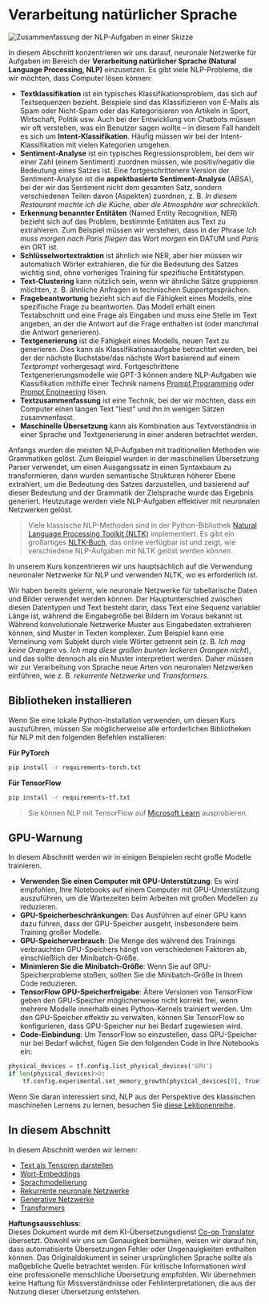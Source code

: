 <!--
CO_OP_TRANSLATOR_METADATA:
{
  "original_hash": "8ef02a9318257ea140ed3ed74442096d",
  "translation_date": "2025-08-24T09:29:31+00:00",
  "source_file": "lessons/5-NLP/README.md",
  "language_code": "de"
}
-->
# Verarbeitung natürlicher Sprache

![Zusammenfassung der NLP-Aufgaben in einer Skizze](../../../../lessons/sketchnotes/ai-nlp.png)

In diesem Abschnitt konzentrieren wir uns darauf, neuronale Netzwerke für Aufgaben im Bereich der **Verarbeitung natürlicher Sprache (Natural Language Processing, NLP)** einzusetzen. Es gibt viele NLP-Probleme, die wir möchten, dass Computer lösen können:

* **Textklassifikation** ist ein typisches Klassifikationsproblem, das sich auf Textsequenzen bezieht. Beispiele sind das Klassifizieren von E-Mails als Spam oder Nicht-Spam oder das Kategorisieren von Artikeln in Sport, Wirtschaft, Politik usw. Auch bei der Entwicklung von Chatbots müssen wir oft verstehen, was ein Benutzer sagen wollte – in diesem Fall handelt es sich um **Intent-Klassifikation**. Häufig müssen wir bei der Intent-Klassifikation mit vielen Kategorien umgehen.
* **Sentiment-Analyse** ist ein typisches Regressionsproblem, bei dem wir einer Zahl (einem Sentiment) zuordnen müssen, wie positiv/negativ die Bedeutung eines Satzes ist. Eine fortgeschrittenere Version der Sentiment-Analyse ist die **aspektbasierte Sentiment-Analyse** (ABSA), bei der wir das Sentiment nicht dem gesamten Satz, sondern verschiedenen Teilen davon (Aspekten) zuordnen, z. B. *In diesem Restaurant mochte ich die Küche, aber die Atmosphäre war schrecklich*.
* **Erkennung benannter Entitäten** (Named Entity Recognition, NER) bezieht sich auf das Problem, bestimmte Entitäten aus Text zu extrahieren. Zum Beispiel müssen wir verstehen, dass in der Phrase *Ich muss morgen nach Paris fliegen* das Wort *morgen* ein DATUM und *Paris* ein ORT ist.  
* **Schlüsselwortextraktion** ist ähnlich wie NER, aber hier müssen wir automatisch Wörter extrahieren, die für die Bedeutung des Satzes wichtig sind, ohne vorheriges Training für spezifische Entitätstypen.
* **Text-Clustering** kann nützlich sein, wenn wir ähnliche Sätze gruppieren möchten, z. B. ähnliche Anfragen in technischen Supportgesprächen.
* **Fragebeantwortung** bezieht sich auf die Fähigkeit eines Modells, eine spezifische Frage zu beantworten. Das Modell erhält einen Textabschnitt und eine Frage als Eingaben und muss eine Stelle im Text angeben, an der die Antwort auf die Frage enthalten ist (oder manchmal die Antwort generieren).
* **Textgenerierung** ist die Fähigkeit eines Modells, neuen Text zu generieren. Dies kann als Klassifikationsaufgabe betrachtet werden, bei der der nächste Buchstabe/das nächste Wort basierend auf einem *Textprompt* vorhergesagt wird. Fortgeschrittene Textgenerierungsmodelle wie GPT-3 können andere NLP-Aufgaben wie Klassifikation mithilfe einer Technik namens [Prompt Programming](https://towardsdatascience.com/software-3-0-how-prompting-will-change-the-rules-of-the-game-a982fbfe1e0) oder [Prompt Engineering](https://medium.com/swlh/openai-gpt-3-and-prompt-engineering-dcdc2c5fcd29) lösen.
* **Textzusammenfassung** ist eine Technik, bei der wir möchten, dass ein Computer einen langen Text "liest" und ihn in wenigen Sätzen zusammenfasst.
* **Maschinelle Übersetzung** kann als Kombination aus Textverständnis in einer Sprache und Textgenerierung in einer anderen betrachtet werden.

Anfangs wurden die meisten NLP-Aufgaben mit traditionellen Methoden wie Grammatiken gelöst. Zum Beispiel wurden in der maschinellen Übersetzung Parser verwendet, um einen Ausgangssatz in einen Syntaxbaum zu transformieren, dann wurden semantische Strukturen höherer Ebene extrahiert, um die Bedeutung des Satzes darzustellen, und basierend auf dieser Bedeutung und der Grammatik der Zielsprache wurde das Ergebnis generiert. Heutzutage werden viele NLP-Aufgaben effektiver mit neuronalen Netzwerken gelöst.

> Viele klassische NLP-Methoden sind in der Python-Bibliothek [Natural Language Processing Toolkit (NLTK)](https://www.nltk.org) implementiert. Es gibt ein großartiges [NLTK-Buch](https://www.nltk.org/book/), das online verfügbar ist und zeigt, wie verschiedene NLP-Aufgaben mit NLTK gelöst werden können.

In unserem Kurs konzentrieren wir uns hauptsächlich auf die Verwendung neuronaler Netzwerke für NLP und verwenden NLTK, wo es erforderlich ist.

Wir haben bereits gelernt, wie neuronale Netzwerke für tabellarische Daten und Bilder verwendet werden können. Der Hauptunterschied zwischen diesen Datentypen und Text besteht darin, dass Text eine Sequenz variabler Länge ist, während die Eingabegröße bei Bildern im Voraus bekannt ist. Während konvolutionale Netzwerke Muster aus Eingabedaten extrahieren können, sind Muster in Texten komplexer. Zum Beispiel kann eine Verneinung vom Subjekt durch viele Wörter getrennt sein (z. B. *Ich mag keine Orangen* vs. *Ich mag diese großen bunten leckeren Orangen nicht*), und das sollte dennoch als ein Muster interpretiert werden. Daher müssen wir zur Verarbeitung von Sprache neue Arten von neuronalen Netzwerken einführen, wie z. B. *rekurrente Netzwerke* und *Transformers*.

## Bibliotheken installieren

Wenn Sie eine lokale Python-Installation verwenden, um diesen Kurs auszuführen, müssen Sie möglicherweise alle erforderlichen Bibliotheken für NLP mit den folgenden Befehlen installieren:

**Für PyTorch**  
```bash
pip install -r requirements-torch.txt
```  
**Für TensorFlow**  
```bash
pip install -r requirements-tf.txt
```  

> Sie können NLP mit TensorFlow auf [Microsoft Learn](https://docs.microsoft.com/learn/modules/intro-natural-language-processing-tensorflow/?WT.mc_id=academic-77998-cacaste) ausprobieren.

## GPU-Warnung

In diesem Abschnitt werden wir in einigen Beispielen recht große Modelle trainieren.  
* **Verwenden Sie einen Computer mit GPU-Unterstützung**: Es wird empfohlen, Ihre Notebooks auf einem Computer mit GPU-Unterstützung auszuführen, um die Wartezeiten beim Arbeiten mit großen Modellen zu reduzieren.  
* **GPU-Speicherbeschränkungen**: Das Ausführen auf einer GPU kann dazu führen, dass der GPU-Speicher ausgeht, insbesondere beim Training großer Modelle.  
* **GPU-Speicherverbrauch**: Die Menge des während des Trainings verbrauchten GPU-Speichers hängt von verschiedenen Faktoren ab, einschließlich der Minibatch-Größe.  
* **Minimieren Sie die Minibatch-Größe**: Wenn Sie auf GPU-Speicherprobleme stoßen, sollten Sie die Minibatch-Größe in Ihrem Code reduzieren.  
* **TensorFlow GPU-Speicherfreigabe**: Ältere Versionen von TensorFlow geben den GPU-Speicher möglicherweise nicht korrekt frei, wenn mehrere Modelle innerhalb eines Python-Kernels trainiert werden. Um den GPU-Speicher effektiv zu verwalten, können Sie TensorFlow so konfigurieren, dass GPU-Speicher nur bei Bedarf zugewiesen wird.  
* **Code-Einbindung**: Um TensorFlow so einzustellen, dass GPU-Speicher nur bei Bedarf wächst, fügen Sie den folgenden Code in Ihre Notebooks ein:

```python
physical_devices = tf.config.list_physical_devices('GPU') 
if len(physical_devices)>0:
    tf.config.experimental.set_memory_growth(physical_devices[0], True) 
```  

Wenn Sie daran interessiert sind, NLP aus der Perspektive des klassischen maschinellen Lernens zu lernen, besuchen Sie [diese Lektionenreihe](https://github.com/microsoft/ML-For-Beginners/tree/main/6-NLP).

## In diesem Abschnitt
In diesem Abschnitt werden wir lernen:

* [Text als Tensoren darstellen](13-TextRep/README.md)  
* [Wort-Embeddings](14-Emdeddings/README.md)  
* [Sprachmodellierung](15-LanguageModeling/README.md)  
* [Rekurrente neuronale Netzwerke](16-RNN/README.md)  
* [Generative Netzwerke](17-GenerativeNetworks/README.md)  
* [Transformers](18-Transformers/README.md)  

**Haftungsausschluss**:  
Dieses Dokument wurde mit dem KI-Übersetzungsdienst [Co-op Translator](https://github.com/Azure/co-op-translator) übersetzt. Obwohl wir uns um Genauigkeit bemühen, weisen wir darauf hin, dass automatisierte Übersetzungen Fehler oder Ungenauigkeiten enthalten können. Das Originaldokument in seiner ursprünglichen Sprache sollte als maßgebliche Quelle betrachtet werden. Für kritische Informationen wird eine professionelle menschliche Übersetzung empfohlen. Wir übernehmen keine Haftung für Missverständnisse oder Fehlinterpretationen, die aus der Nutzung dieser Übersetzung entstehen.